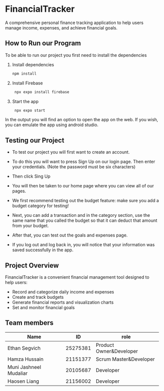 # FinancialTracker

A comprehensive personal finance tracking application to help users manage income, expenses, and achieve financial goals.

## How to Run our Program

To be able to run our project you first need to install the dependencies

1. Install dependencies

   ```bash
   npm install
   ```

2. Install Firebase

   ```bash
    npx expo install firebase
   ```


3. Start the app

   ```bash
    npx expo start
   ```

In the output you will find an option to open the app on the web.
If you wish, you can emulate the app using android studio.


## Testing our Project

- To test our project you will first want to create an account.
- To do this you will want to press Sign Up on our login page. Then enter your credentials. (Note the password must be six characters)
- Then click Sing Up


- You will then be taken to our home page where you can view all of our pages.
- We first recommend testing out the budget feature: make sure you add a budget category for testing! 

- Next, you can add a transaction and in the category section, use the same name that you called the budget so that it can deduct that amount from your budget.
- After that, you can test out the goals and expenses page.


- If you log out and log back in, you will notice that your information was saved successfully in the app.



## Project Overview

FinancialTracker is a convenient financial management tool designed to help users:
- Record and categorize daily income and expenses
- Create and track budgets
- Generate financial reports and visualization charts
- Set and monitor financial goals

## Team members
| Name | ID | role |
|------|--------|------|
| Ethan Segvich | 25275381 | Product Owner&Developer |
| Hamza Hussain | 21151377 | Scrum Master&Developer |
| Muni Jashneel Mudaliar | 20105687 | Developer |
| Haosen Liang | 21156002 | Developer |

